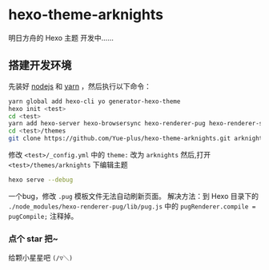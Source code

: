 # hexo-theme-arknights

明日方舟的 Hexo 主题
开发中……

## 搭建开发环境

先装好 [nodejs](https://nodejs.org/) 和 [yarn](https://classic.yarnpkg.com/zh-Hans/) ，然后执行以下命令：
```bash
yarn global add hexo-cli yo generator-hexo-theme
hexo init <test>
cd <test>
yarn add hexo-server hexo-browsersync hexo-renderer-pug hexo-renderer-sass hexo-renderer-ts
cd <test>/themes
git clone https://github.com/Yue-plus/hexo-theme-arknights.git arknights
```
修改 `<test>/_config.yml` 中的 `theme:` 改为 `arknights`
然后,打开 `<test>/themes/arknights` 下编辑主题
```bash
hexo serve --debug
```
一个bug，修改 `.pug` 模板文件无法自动刷新页面。
解决方法：到 Hexo 目录下的
`./node_modules/hexo-renderer-pug/lib/pug.js`
中的
`pugRenderer.compile = pugCompile;`
注释掉。


### 点个 star 把~
给颗小星星吧 `(/▽＼)`
